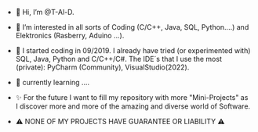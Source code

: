 - 👋 Hi, I’m @T-Al-D.
- 👀 I’m interested in all sorts of Coding (C/C++, Java, SQL, Python....) and Elektronics (Rasberry, Aduino ...).
- 🌱 I started coding in 09/2019. I already have tried (or experimented with) SQL, Java, Python and C/C++/C#. The IDE´s that I use the most (private): PyCharm (Community), VisualStudio(2022).
- :blue_book: currently learning ....
- ✨ For the future I want to fill my repository with more "Mini-Projects" as I discover more and more of the amazing and diverse world of Software.

- ⚠️ NONE OF MY PROJECTS HAVE GUARANTEE OR LIABILITY ⚠️ 
<!---
T-Al-D/T-Al-D is a ✨ special ✨ repository because its `README.md` (this file) appears on your GitHub profile.
You can click the Preview link to take a look at your changes.
--->
